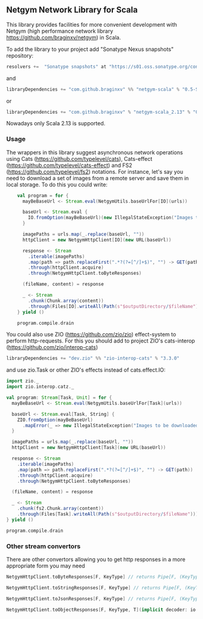 
## Netgym Network Library for Scala
This library provides facilities for more convenient development with Netgym (high performance network library https://github.com/braginxv/netgym) in Scala.

To add the library to your project add "Sonatype Nexus snapshots" repository:
```sbt
resolvers +=  "Sonatype snapshots" at "https://s01.oss.sonatype.org/content/repositories/snapshots/"
```
and
```sbt
libraryDependencies += "com.github.braginxv" %% "netgym-scala" % "0.5-SNAPSHOT"
```
or
```sbt
libraryDependencies += "com.github.braginxv" % "netgym-scala_2.13" % "0.5-SNAPSHOT"
```
Nowadays only Scala 2.13 is supported.

### Usage
The wrappers in this library suggest asynchronous network operations using Cats (https://github.com/typelevel/cats), Cats-effect (https://github.com/typelevel/cats-effect) and FS2 (https://github.com/typelevel/fs2) notations.
For instance, let's say you need to download a set of images from a remote server and save them in local storage. To do this you could write:

```scala
    val program = for {
      mayBeBaseUrl <- Stream.eval(NetgymUtils.baseUrlFor[IO](urls))

      baseUrl <- Stream.eval {
        IO.fromOption(mayBeBaseUrl)(new IllegalStateException("Images to be downloaded reside on different hosts"))
      }

      imagePaths = urls.map(_.replace(baseUrl, ""))
      httpClient = new NetgymHttpClient[IO](new URL(baseUrl))

      response <- Stream
        .iterable(imagePaths)
        .map(path => path.replaceFirst(".*?(?=[^/]+$)", "") -> GET(path))
        .through(httpClient.acquire)
        .through(NetgymHttpClient.toByteResponses)

      (fileName, content) = response

      _ <- Stream
        .chunk(Chunk.array(content))
        .through(Files[IO].writeAll(Path(s"$outputDirectory/$fileName")))
    } yield ()

    program.compile.drain
```

You could also use ZIO (https://github.com/zio/zio) effect-system to perform http-requests. For this you should add to project ZIO's cats-interop (https://github.com/zio/interop-cats)
```sbt
libraryDependencies += "dev.zio" %% "zio-interop-cats" % "3.3.0"
```
and use zio.Task or other ZIO's effects instead of cats.effect.IO:

```scala
import zio._
import zio.interop.catz._

val program: Stream[Task, Unit] = for {
  mayBeBaseUrl <- Stream.eval(NetgymUtils.baseUrlFor[Task](urls))

  baseUrl <- Stream.eval[Task, String] {
    ZIO.fromOption(mayBeBaseUrl)
      .mapError(_ => new IllegalStateException("Images to be downloaded reside on different hosts"))
  }

  imagePaths = urls.map(_.replace(baseUrl, ""))
  httpClient = new NetgymHttpClient[Task](new URL(baseUrl))

  response <- Stream
    .iterable(imagePaths)
    .map(path => path.replaceFirst(".*?(?=[^/]+$)", "") -> GET(path))
    .through(httpClient.acquire)
    .through(NetgymHttpClient.toByteResponses)

  (fileName, content) = response

  _ <- Stream
    .chunk(fs2.Chunk.array(content))
    .through(Files[Task].writeAll(Path(s"$outputDirectory/$fileName")))
} yield ()

program.compile.drain
```

### Other stream convertors

There are other convertors allowing you to get http responses in a more appropriate form you may need

```scala
NetgymHttpClient.toByteResponses[F, KeyType] // returns Pipe[F, (KeyType, HttpResponse), (KeyType, Array[Byte])]

NetgymHttpClient.toStringResponses[F, KeyType] // returns Pipe[F, (KeyType, HttpResponse), (KeyType, String)]

NetgymHttpClient.toJsonResponses[F, KeyType] // returns Pipe[F, (KeyType, HttpResponse), (KeyType, Json)]

NetgymHttpClient.toObjectResponses[F, KeyType, T](implicit decoder: io.circe.Decoder[T]) // returns Pipe[F, (KeyType, HttpResponse), (KeyType, T)]
```
